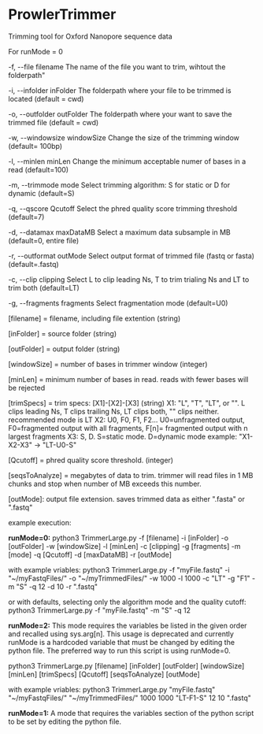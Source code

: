 # ProwlerTrimmer
Trimming tool for Oxford Nanopore sequence data

For runMode = 0

-f, 	--file	 	filename	The name of the file you want to trim, wihtout the folderpath"

-i, 	--infolder 	inFolder	The folderpath where your file to be trimmed is located (default = cwd)

-o, 	--outfolder 	outFolder	The folderpath where your want to save the trimmed file (default = cwd)

-w, 	--windowsize 	windowSize	Change the size of the trimming window (default= 100bp)

-l, 	--minlen 	minLen		Change the minimum acceptable numer of bases in a read (default=100)

-m, 	--trimmode 	mode		Select trimming algorithm: S for static  or D for dynamic (default=S)

-q, 	--qscore 	Qcutoff		Select the phred quality score trimming threshold (default=7)

-d, 	--datamax 	maxDataMB	Select a maximum data subsample in MB (default=0, entire file)

-r, 	--outformat 	outMode		Select output format of trimmed file (fastq or fasta) (default=.fastq)

-c, 	--clip	 	clipping	Select L to clip leading Ns, T to trim trialing Ns and LT to trim both (default=LT)

-g, 	--fragments 	fragments	Select fragmentation mode (default=U0)


[filename] = filename, including file extention (string)

[inFolder] = source folder (string)

[outFolder] = output folder (string)

[windowSize] = number of bases in trimmer window (integer)

[minLen] = minimum number of bases in read. reads with fewer bases will be rejected

[trimSpecs] = trim specs: [X1]-[X2]-[X3] (string)
	X1: "L", "T", "LT", or "". L clips leading Ns, T clips trailing Ns, LT clips both, "" clips neither. recommended mode is LT
	X2: U0, F0, F1, F2... U0=unfragmented output, F0=fragmented output with all fragments, F[n]= fragmented output with n largest fragments
	X3: S, D. S=static mode. D=dynamic mode
  example: "X1-X2-X3" -> "LT-U0-S"

[Qcutoff] = phred quality score threshold. (integer)

[seqsToAnalyze] = megabytes of data to trim. trimmer will read files in 1 MB chunks and stop when number of MB exceeds this number.

[outMode]: output file extension. saves trimmed data as either ".fasta" or ".fastq"

example execution:



**runMode=0:**
python3 TrimmerLarge.py -f [filename] -i [inFolder] -o [outFolder] -w [windowSize] -l [minLen] -c [clipping] -g [fragments] -m [mode] -q [Qcutoff] -d [maxDataMB] -r [outMode]

with example vriables:
python3 TrimmerLarge.py -f "myFile.fastq" -i "~/myFastqFiles/" -o "~/myTrimmedFiles/" -w 1000 -l 1000 -c "LT" -g "F1" -m "S" -q 12 -d 10 -r ".fastq"

or with defaults, selecting only the algorithm mode and the quality cutoff:
python3 TrimmerLarge.py -f "myFile.fastq" -m "S" -q 12

**runMode=2:**
This mode requires the variables be listed in the given order and recalled using sys.arg[n]. 
This usage is deprecated and currently runMode is a hardcoded variable that must be changed by editing the python file. 
The preferred way to run this script is using runMode=0.

python3 TrimmerLarge.py [filename] [inFolder] [outFolder] [windowSize] [minLen] [trimSpecs] [Qcutoff] [seqsToAnalyze] [outMode]

with example vriables:
python3 TrimmerLarge.py "myFile.fastq" "~/myFastqFiles/" "~/myTrimmedFiles/" 1000 1000 "LT-F1-S" 12 10 ".fastq"

**runMode=1:**
A mode that requires the variables section of the python script to be set by editing the python file.

